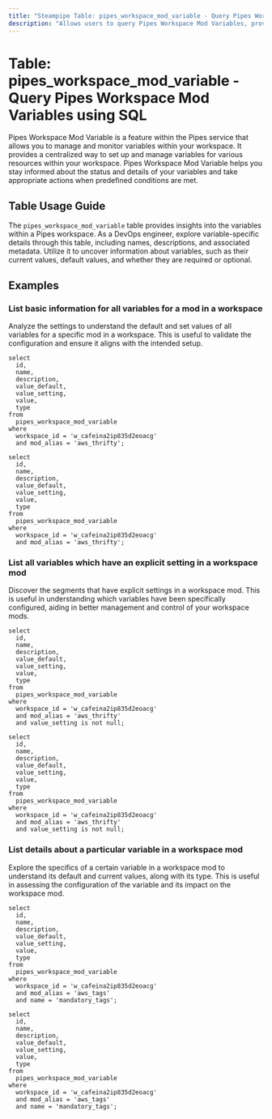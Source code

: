 ```yaml
---
title: "Steampipe Table: pipes_workspace_mod_variable - Query Pipes Workspace Mod Variables using SQL"
description: "Allows users to query Pipes Workspace Mod Variables, providing detailed information about each variable in the workspace."
---
```


# Table: pipes_workspace_mod_variable - Query Pipes Workspace Mod Variables using SQL

Pipes Workspace Mod Variable is a feature within the Pipes service that allows you to manage and monitor variables within your workspace. It provides a centralized way to set up and manage variables for various resources within your workspace. Pipes Workspace Mod Variable helps you stay informed about the status and details of your variables and take appropriate actions when predefined conditions are met.

## Table Usage Guide

The `pipes_workspace_mod_variable` table provides insights into the variables within a Pipes workspace. As a DevOps engineer, explore variable-specific details through this table, including names, descriptions, and associated metadata. Utilize it to uncover information about variables, such as their current values, default values, and whether they are required or optional.

## Examples

### List basic information for all variables for a mod in a workspace
Analyze the settings to understand the default and set values of all variables for a specific mod in a workspace. This is useful to validate the configuration and ensure it aligns with the intended setup.

```sql+postgres
select
  id,
  name,
  description,
  value_default,
  value_setting,
  value,
  type
from
  pipes_workspace_mod_variable
where
  workspace_id = 'w_cafeina2ip835d2eoacg' 
  and mod_alias = 'aws_thrifty';
```

```sql+sqlite
select
  id,
  name,
  description,
  value_default,
  value_setting,
  value,
  type
from
  pipes_workspace_mod_variable
where
  workspace_id = 'w_cafeina2ip835d2eoacg' 
  and mod_alias = 'aws_thrifty';
```

### List all variables which have an explicit setting in a workspace mod
Discover the segments that have explicit settings in a workspace mod. This is useful in understanding which variables have been specifically configured, aiding in better management and control of your workspace mods.

```sql+postgres
select
  id,
  name,
  description,
  value_default,
  value_setting,
  value,
  type
from
  pipes_workspace_mod_variable
where
  workspace_id = 'w_cafeina2ip835d2eoacg'
  and mod_alias = 'aws_thrifty' 
  and value_setting is not null;
```

```sql+sqlite
select
  id,
  name,
  description,
  value_default,
  value_setting,
  value,
  type
from
  pipes_workspace_mod_variable
where
  workspace_id = 'w_cafeina2ip835d2eoacg'
  and mod_alias = 'aws_thrifty' 
  and value_setting is not null;
```

### List details about a particular variable in a workspace mod
Explore the specifics of a certain variable in a workspace mod to understand its default and current values, along with its type. This is useful in assessing the configuration of the variable and its impact on the workspace mod.

```sql+postgres
select
  id,
  name,
  description,
  value_default,
  value_setting,
  value,
  type
from
  pipes_workspace_mod_variable
where
  workspace_id = 'w_cafeina2ip835d2eoacg'
  and mod_alias = 'aws_tags' 
  and name = 'mandatory_tags';
```

```sql+sqlite
select
  id,
  name,
  description,
  value_default,
  value_setting,
  value,
  type
from
  pipes_workspace_mod_variable
where
  workspace_id = 'w_cafeina2ip835d2eoacg'
  and mod_alias = 'aws_tags' 
  and name = 'mandatory_tags';
```